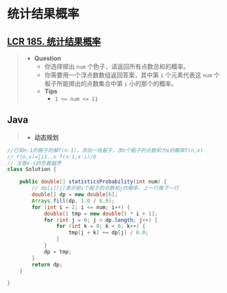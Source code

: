 # 统计结果概率

## [LCR 185. 统计结果概率](https://leetcode.cn/problems/nge-tou-zi-de-dian-shu-lcof/)

> - **Question**
>   - 你选择掷出 `num` 个色子，请返回所有点数总和的概率。
>   - 你需要用一个浮点数数组返回答案，其中第 `i` 个元素代表这 `num` 个骰子所能掷出的点数集合中第 `i` 小的那个的概率。
>   - **Tips**
>     - `1 <= num <= 11`

## Java

> - **动态规划**

```java
//已知n-1的骰子的解f(n-1)，添加一枚骰子，求n个骰子的点数和为x的概率f(n,x)
// f(n,x)=∑i1..n f(n-1,x-i)/6
// 注意x-i的负数越界
class Solution {

    public double[] statisticsProbability(int num) {
        // dp[i][j]表示前i个骰子的点数和j的概率，上一行推下一行
        double[] dp = new double[6];
        Arrays.fill(dp, 1.0 / 6.0);
        for (int i = 2; i <= num; i++) {
            double[] tmp = new double[5 * i + 1];
            for (int j = 0; j < dp.length; j++) {
                for (int k = 0; k < 6; k++) {
                    tmp[j + k] += dp[j] / 6.0;
                }
            }
            dp = tmp;
        }
        return dp;
    }

}
```

